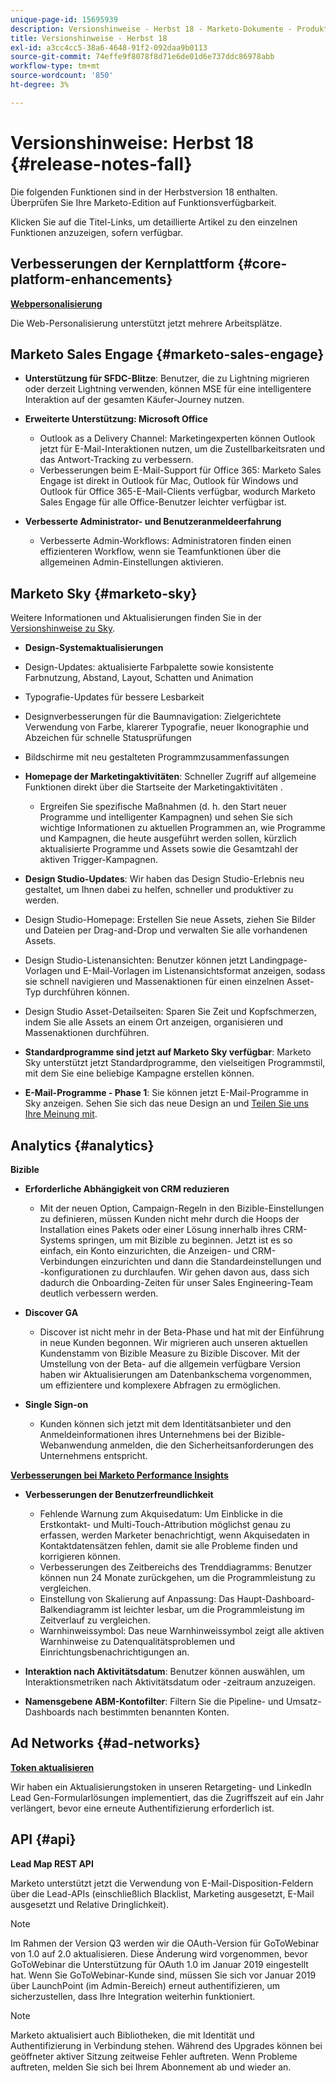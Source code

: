 ```yaml
---
unique-page-id: 15695939
description: Versionshinweise - Herbst 18 - Marketo-Dokumente - Produktdokumentation
title: Versionshinweise - Herbst 18
exl-id: a3cc4cc5-38a6-4648-91f2-092daa9b0113
source-git-commit: 74effe9f8078f8d71e6de01d6e737ddc86978abb
workflow-type: tm+mt
source-wordcount: '850'
ht-degree: 3%

---
```


# Versionshinweise: Herbst 18 {#release-notes-fall}

Die folgenden Funktionen sind in der Herbstversion 18 enthalten. Überprüfen Sie Ihre Marketo-Edition auf Funktionsverfügbarkeit.

Klicken Sie auf die Titel-Links, um detaillierte Artikel zu den einzelnen Funktionen anzuzeigen, sofern verfügbar.

## Verbesserungen der Kernplattform {#core-platform-enhancements}

**[Webpersonalisierung](/help/marketo/product-docs/web-personalization/getting-started/workspaces-in-web-personalization.md)**

Die Web-Personalisierung unterstützt jetzt mehrere Arbeitsplätze.

## Marketo Sales Engage {#marketo-sales-engage}

* **Unterstützung für SFDC-Blitze**: Benutzer, die zu Lightning migrieren oder derzeit Lightning verwenden, können MSE für eine intelligentere Interaktion auf der gesamten Käufer-Journey nutzen.

* **Erweiterte Unterstützung: Microsoft Office**

   * Outlook as a Delivery Channel: Marketingexperten können Outlook jetzt für E-Mail-Interaktionen nutzen, um die Zustellbarkeitsraten und das Antwort-Tracking zu verbessern.
   * Verbesserungen beim E-Mail-Support für Office 365: Marketo Sales Engage ist direkt in Outlook für Mac, Outlook für Windows und Outlook für Office 365-E-Mail-Clients verfügbar, wodurch Marketo Sales Engage für alle Office-Benutzer leichter verfügbar ist.

* **Verbesserte Administrator- und Benutzeranmeldeerfahrung**

   * Verbesserte Admin-Workflows: Administratoren finden einen effizienteren Workflow, wenn sie Teamfunktionen über die allgemeinen Admin-Einstellungen aktivieren.

## Marketo Sky {#marketo-sky}

Weitere Informationen und Aktualisierungen finden Sie in der [Versionshinweise zu Sky](https://help.marketo.com).

* **Design-Systemaktualisierungen**

* Design-Updates: aktualisierte Farbpalette sowie konsistente Farbnutzung, Abstand, Layout, Schatten und Animation
* Typografie-Updates für bessere Lesbarkeit
* Designverbesserungen für die Baumnavigation: Zielgerichtete Verwendung von Farbe, klarerer Typografie, neuer Ikonographie und Abzeichen für schnelle Statusprüfungen
* Bildschirme mit neu gestalteten Programmzusammenfassungen

* **Homepage der Marketingaktivitäten**: Schneller Zugriff auf allgemeine Funktionen direkt über die Startseite der Marketingaktivitäten .

   * Ergreifen Sie spezifische Maßnahmen (d. h. den Start neuer Programme und intelligenter Kampagnen) und sehen Sie sich wichtige Informationen zu aktuellen Programmen an, wie Programme und Kampagnen, die heute ausgeführt werden sollen, kürzlich aktualisierte Programme und Assets sowie die Gesamtzahl der aktiven Trigger-Kampagnen.

* **Design Studio-Updates**: Wir haben das Design Studio-Erlebnis neu gestaltet, um Ihnen dabei zu helfen, schneller und produktiver zu werden.
* Design Studio-Homepage: Erstellen Sie neue Assets, ziehen Sie Bilder und Dateien per Drag-and-Drop und verwalten Sie alle vorhandenen Assets.
* Design Studio-Listenansichten: Benutzer können jetzt Landingpage-Vorlagen und E-Mail-Vorlagen im Listenansichtsformat anzeigen, sodass sie schnell navigieren und Massenaktionen für einen einzelnen Asset-Typ durchführen können.
* Design Studio Asset-Detailseiten: Sparen Sie Zeit und Kopfschmerzen, indem Sie alle Assets an einem Ort anzeigen, organisieren und Massenaktionen durchführen.
* **Standardprogramme sind jetzt auf Marketo Sky verfügbar**: Marketo Sky unterstützt jetzt Standardprogramme, den vielseitigen Programmstil, mit dem Sie eine beliebige Kampagne erstellen können.
* **E-Mail-Programme - Phase 1**: Sie können jetzt E-Mail-Programme in Sky anzeigen. Sehen Sie sich das neue Design an und [Teilen Sie uns Ihre Meinung mit](https://go.marketo.com/NextGenUX---USA---Apr-2018-fcp_Landing-Page-Feedback.html).

## Analytics {#analytics}

**Bizible**

* **Erforderliche Abhängigkeit von CRM reduzieren**

   * Mit der neuen Option, Campaign-Regeln in den Bizible-Einstellungen zu definieren, müssen Kunden nicht mehr durch die Hoops der Installation eines Pakets oder einer Lösung innerhalb ihres CRM-Systems springen, um mit Bizible zu beginnen. Jetzt ist es so einfach, ein Konto einzurichten, die Anzeigen- und CRM-Verbindungen einzurichten und dann die Standardeinstellungen und -konfigurationen zu durchlaufen. Wir gehen davon aus, dass sich dadurch die Onboarding-Zeiten für unser Sales Engineering-Team deutlich verbessern werden.

* **Discover GA**

   * Discover ist nicht mehr in der Beta-Phase und hat mit der Einführung in neue Kunden begonnen. Wir migrieren auch unseren aktuellen Kundenstamm von Bizible Measure zu Bizible Discover. Mit der Umstellung von der Beta- auf die allgemein verfügbare Version haben wir Aktualisierungen am Datenbankschema vorgenommen, um effizientere und komplexere Abfragen zu ermöglichen.

* **Single Sign-on**

   * Kunden können sich jetzt mit dem Identitätsanbieter und den Anmeldeinformationen ihres Unternehmens bei der Bizible-Webanwendung anmelden, die den Sicherheitsanforderungen des Unternehmens entspricht.

**[Verbesserungen bei Marketo Performance Insights](/help/marketo/product-docs/reporting/performance-insights/performance-insights-overview.md)**

* **Verbesserungen der Benutzerfreundlichkeit**

   * Fehlende Warnung zum Akquisedatum: Um Einblicke in die Erstkontakt- und Multi-Touch-Attribution möglichst genau zu erfassen, werden Marketer benachrichtigt, wenn Akquisedaten in Kontaktdatensätzen fehlen, damit sie alle Probleme finden und korrigieren können.
   * Verbesserungen des Zeitbereichs des Trenddiagramms: Benutzer können nun 24 Monate zurückgehen, um die Programmleistung zu vergleichen.
   * Einstellung von Skalierung auf Anpassung: Das Haupt-Dashboard-Balkendiagramm ist leichter lesbar, um die Programmleistung im Zeitverlauf zu vergleichen.
   * Warnhinweissymbol: Das neue Warnhinweissymbol zeigt alle aktiven Warnhinweise zu Datenqualitätsproblemen und Einrichtungsbenachrichtigungen an.

* **Interaktion nach Aktivitätsdatum**: Benutzer können auswählen, um Interaktionsmetriken nach Aktivitätsdatum oder -zeitraum anzuzeigen.
* **Namensgebene ABM-Kontofilter**: Filtern Sie die Pipeline- und Umsatz-Dashboards nach bestimmten benannten Konten.

## Ad Networks {#ad-networks}

**[Token aktualisieren](/help/marketo/product-docs/demand-generation/social/social-functions/set-up-linkedin-lead-gen-forms.md)**

Wir haben ein Aktualisierungstoken in unseren Retargeting- und LinkedIn Lead Gen-Formularlösungen implementiert, das die Zugriffszeit auf ein Jahr verlängert, bevor eine erneute Authentifizierung erforderlich ist.

## API {#api}

**Lead Map REST API**

Marketo unterstützt jetzt die Verwendung von E-Mail-Disposition-Feldern über die Lead-APIs (einschließlich Blacklist, Marketing ausgesetzt, E-Mail ausgesetzt und Relative Dringlichkeit).

>[!NOTE]
>
>Im Rahmen der Version Q3 werden wir die OAuth-Version für GoToWebinar von 1.0 auf 2.0 aktualisieren. Diese Änderung wird vorgenommen, bevor GoToWebinar die Unterstützung für OAuth 1.0 im Januar 2019 eingestellt hat. Wenn Sie GoToWebinar-Kunde sind, müssen Sie sich vor Januar 2019 über LaunchPoint (im Admin-Bereich) erneut authentifizieren, um sicherzustellen, dass Ihre Integration weiterhin funktioniert.

>[!NOTE]
>
>Marketo aktualisiert auch Bibliotheken, die mit Identität und Authentifizierung in Verbindung stehen. Während des Upgrades können bei geöffneter aktiver Sitzung zeitweise Fehler auftreten. Wenn Probleme auftreten, melden Sie sich bei Ihrem Abonnement ab und wieder an.
